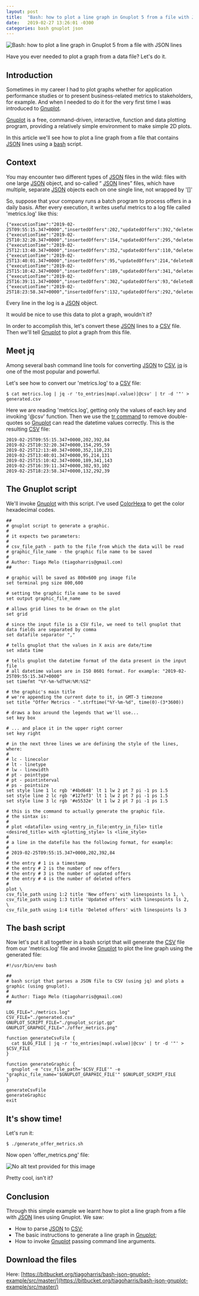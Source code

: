 ```yaml
---
layout: post
title:  "Bash: how to plot a line graph in Gnuplot 5 from a file with JSON lines"
date:   2019-02-27 13:26:01 -0300
categories: bash gnuplot json
---
```

![Bash: how to plot a line graph in Gnuplot 5 from a file with JSON lines](/assets/images/2019-02-27-40bae51c-7ae4-469c-a5e5-efca9880a881/2019-02-27-banner.jpeg)

Have you ever needed to plot a graph from a data file? Let's do it.

## Introduction

Sometimes in my career I had to plot graphs whether for application performance studies or to present business-related metrics to stakeholders, for example. And when I needed to do it for the very first time I was introduced to [Gnuplot](http://www.gnuplot.info/).

[Gnuplot](http://www.gnuplot.info/) is a free, command-driven, interactive, function and data plotting program, providing a relatively simple environment to make simple 2D plots.

In this article we'll see how to plot a line graph from a file that contains [JSON](https://www.json.org/) lines using a [bash](https://www.gnu.org/software/bash/) script.

## Context

You may encounter two different types of [JSON](https://www.json.org/) files in the wild: files with one large [JSON](https://www.json.org/) object, and so-called “ [JSON](https://www.json.org/) lines” files, which have multiple, separate [JSON](https://www.json.org/) objects each on one single line, not wrapped by '\[\]'

So, suppose that your company runs a batch program to process offers in a daily basis. After every execution, it writes useful metrics to a log file called 'metrics.log' like this:

```
{"executionTime":"2019-02-25T09:55:15.347+0000","insertedOffers":202,"updatedOffers":392,"deletedOffers":84}
{"executionTime":"2019-02-25T10:32:20.347+0000","insertedOffers":154,"updatedOffers":295,"deletedOffers":59}
{"executionTime":"2019-02-25T12:13:40.347+0000","insertedOffers":352,"updatedOffers":110,"deletedOffers":231}
{"executionTime":"2019-02-25T13:40:01.347+0000","insertedOffers":95,"updatedOffers":214,"deletedOffers":131}
{"executionTime":"2019-02-25T15:10:42.347+0000","insertedOffers":189,"updatedOffers":341,"deletedOffers":143}
{"executionTime":"2019-02-25T16:39:11.347+0000","insertedOffers":302,"updatedOffers":93,"deletedOffers":102}
{"executionTime":"2019-02-25T18:23:58.347+0000","insertedOffers":132,"updatedOffers":292,"deletedOffers":39}

```

Every line in the log is a [JSON](https://www.json.org/) object.

It would be nice to use this data to plot a graph, wouldn't it?

In order to accomplish this, let's convert these [JSON](https://www.json.org/) lines to a [CSV](https://pt.wikipedia.org/wiki/Comma-separated_values) file. Then we'll tell [Gnuplot](http://www.gnuplot.info/) to plot a graph from this file.

## Meet jq

Among several bash command line tools for converting [JSON](https://www.json.org/) to [CSV](https://pt.wikipedia.org/wiki/Comma-separated_values), [jq](https://stedolan.github.io/jq/) is one of the most popular and powerful.

Let's see how to convert our 'metrics.log' to a [CSV](https://pt.wikipedia.org/wiki/Comma-separated_values) file:

```
$ cat metrics.log | jq -r 'to_entries|map(.value)|@csv' | tr -d '"' > generated.csv

```

Here we are reading 'metrics.log', getting only the values of each key and invoking '@csv' function. Then we use the [tr command](https://en.wikipedia.org/wiki/Tr_(Unix)) to remove double-quotes so [Gnuplot](http://www.gnuplot.info/) can read the datetime values correctly. This is the resulting [CSV](https://pt.wikipedia.org/wiki/Comma-separated_values) file:

```
2019-02-25T09:55:15.347+0000,202,392,84
2019-02-25T10:32:20.347+0000,154,295,59
2019-02-25T12:13:40.347+0000,352,110,231
2019-02-25T13:40:01.347+0000,95,214,131
2019-02-25T15:10:42.347+0000,189,341,143
2019-02-25T16:39:11.347+0000,302,93,102
2019-02-25T18:23:58.347+0000,132,292,39

```

## The Gnuplot script

We'll invoke [Gnuplot](http://www.gnuplot.info/) with this script. I've used [ColorHexa](https://www.colorhexa.com/) to get the color hexadecimal codes.

```
##
# gnuplot script to generate a graphic.
#
# it expects two parameters:
#
# csv_file_path - path to the file from which the data will be read
# graphic_file_name - the graphic file name to be saved
#
# Author: Tiago Melo (tiagoharris@gmail.com)
##

# graphic will be saved as 800x600 png image file
set terminal png size 800,600

# setting the graphic file name to be saved
set output graphic_file_name

# allows grid lines to be drawn on the plot
set grid

# since the input file is a CSV file, we need to tell gnuplot that data fields are separated by comma
set datafile separator ","

# tells gnuplot that the values in X axis are date/time
set xdata time

# tells gnuplot the datetime format of the data present in the input file
# all datetime values are in ISO 8601 format. For example: "2019-02-25T09:55:15.347+0000"
set timefmt "%Y-%m-%dT%H:%M:%SZ"

# the graphic's main title
# we're appending the current date to it, in GMT-3 timezone
set title "Offer Metrics - ".strftime("%Y-%m-%d", time(0)-(3*3600))

# draws a box around the legends that we'll use...
set key box

# ... and place it in the upper right corner
set key right

# in the next three lines we are defining the style of the lines, where:
#
# lc - linecolor
# lt - linetype
# lw - linewidth
# pt - pointtype
# pt - pointinterval
# ps - pointsize
set style line 1 lc rgb '#4bd648' lt 1 lw 2 pt 7 pi -1 ps 1.5
set style line 2 lc rgb '#127ef3' lt 1 lw 2 pt 7 pi -1 ps 1.5
set style line 3 lc rgb '#e5532e' lt 1 lw 2 pt 7 pi -1 ps 1.5

# this is the command to actually generate the graphic file.
# the sintax is:
#
# plot <datafile> using <entry_in_file:entry_in_file> title <desired_title> with <plotting_style> ls <line_style>
#
# a line in the datefile has the following format, for example:
#
# 2019-02-25T09:55:15.347+0000,202,392,84
#
# the entry # 1 is a timestamp
# the entry # 2 is the number of new offers
# the entry # 3 is the number of updated offers
# the entry # 4 is the number of deleted offers
#
plot \
csv_file_path using 1:2 title 'New offers' with linespoints ls 1, \
csv_file_path using 1:3 title 'Updated offers' with linespoints ls 2, \
csv_file_path using 1:4 title 'Deleted offers' with linespoints ls 3
```

## The bash script

Now let's put it all together in a bash script that will generate the [CSV](https://pt.wikipedia.org/wiki/Comma-separated_values) file from our 'metrics.log' file and invoke [Gnuplot](http://www.gnuplot.info/) to plot the line graph using the generated file:

```
#!/usr/bin/env bash

##
# bash script that parses a JSON file to CSV (using jq) and plots a graphic (using gnuplot).
#
# Author: Tiago Melo (tiagoharris@gmail.com)
##

LOG_FILE="./metrics.log"
CSV_FILE="./generated.csv"
GNUPLOT_SCRIPT_FILE="./gnuplot_script.gp"
GNUPLOT_GRAPHIC_FILE="./offer_metrics.png"

function generateCsvFile {
  cat $LOG_FILE | jq -r 'to_entries|map(.value)|@csv' | tr -d '"' > $CSV_FILE
}

function generateGraphic {
  gnuplot -e "csv_file_path='$CSV_FILE'" -e "graphic_file_name='$GNUPLOT_GRAPHIC_FILE'" $GNUPLOT_SCRIPT_FILE
}

generateCsvFile
generateGraphic
exit

```

## It's show time!

Let's run it:

```
$ ./generate_offer_metrics.sh

```

Now open 'offer\_metrics.png' file:

![No alt text provided for this image](/assets/images/2019-02-27-40bae51c-7ae4-469c-a5e5-efca9880a881/1551242246173.png)

Pretty cool, isn't it?

## Conclusion

Through this simple example we learnt how to plot a line graph from a file with [JSON](https://www.json.org/) lines using Gnuplot. We saw:

- How to parse [JSON](https://www.json.org/) to [CSV](https://pt.wikipedia.org/wiki/Comma-separated_values);
- The basic instructions to generate a line graph in [Gnuplot](http://www.gnuplot.info/);
- How to invoke [Gnuplot](http://www.gnuplot.info/) passing command line arguments.

## Download the files

Here: [https://bitbucket.org/tiagoharris/bash-json-gnuplot-example/src/master/](https://bitbucket.org/tiagoharris/bash-json-gnuplot-example/src/master/)